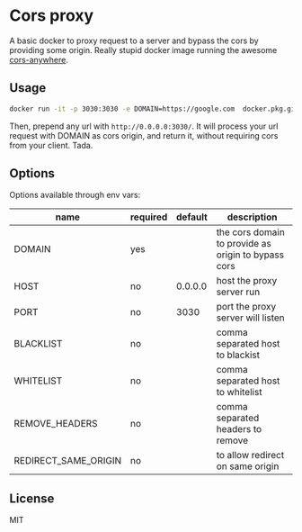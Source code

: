 # Cors proxy

A basic docker to proxy request to a server and bypass the cors by providing some origin. Really stupid docker image running the awesome  [cors-anywhere](https://github.com/Rob--W/cors-anywhere).

## Usage

```sh
docker run -it -p 3030:3030 -e DOMAIN=https://google.com  docker.pkg.github.com/devpulsion/corsproxy/basic
```

Then, prepend any url with `http://0.0.0.0:3030/`. It will process your url request with DOMAIN as cors origin, and return it, without requiring cors from your client. Tada.

## Options

Options available through env vars:

| name                 | required | default | description                                         |
|----------------------|----------|---------|-----------------------------------------------------|
| DOMAIN               | yes      |         | the cors domain to provide as origin to bypass cors |
| HOST                 | no       | 0.0.0.0 | host the proxy server run                           |
| PORT                 | no       | 3030    | port the proxy server will listen                   |
| BLACKLIST            | no       |         | comma separated host to blackist                    |
| WHITELIST            | no       |         | comma separated host to whitelist                   |
| REMOVE_HEADERS       | no       |         | comma separated headers to remove                   |
| REDIRECT_SAME_ORIGIN | no       |         | to allow redirect on same origin                    |

## License

MIT
